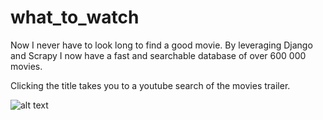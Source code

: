 # what_to_watch
Now I never have to look long to find a good movie. By leveraging 
Django and Scrapy I now have a fast and searchable database of over 600 000
movies.

Clicking the title takes you to a youtube search of the movies trailer.

![alt text](https://github.com/miniatureweasle/what_to_watch/issues/1)
